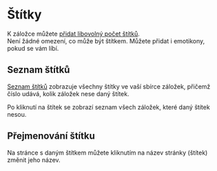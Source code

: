 # Štítky

K záložce můžete [přidat libovolný počet štítků](./bookmark.md#labels).\
Není žádné omezení, co může být štítkem. Můžete přidat i emotikony, pokud se vám líbí.

## Seznam štítků

[Seznam štítků](readeck-instance://bookmarks/labels) zobrazuje všechny štítky ve vaší sbírce záložek, přičemž číslo udává, kolik záložek nese daný štítek.

Po kliknutí na štítek se zobrazí seznam všech záložek, které daný štítek nesou.

## Přejmenování štítku

Na stránce s daným štítkem můžete kliknutím na název stránky (štítek) změnit jeho název.